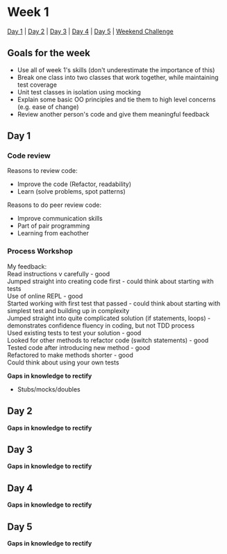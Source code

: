 # Week 1

[Day 1](#day-1) | [Day 2](#day-2) | [Day 3](#day-3) | [Day 4](#day-4) | [Day 5](#day-5) | [Weekend Challenge](#weekend-challenge)

## Goals for the week

- Use all of week 1's skills (don't underestimate the importance of this)
- Break one class into two classes that work together, while maintaining test coverage
- Unit test classes in isolation using mocking
- Explain some basic OO principles and tie them to high level concerns (e.g. ease of change)
- Review another person's code and give them meaningful feedback

## Day 1

### Code review

Reasons to review code:
- Improve the code (Refactor, readability)
- Learn (solve problems, spot patterns)

Reasons to do peer review code:
- Improve communication skills
- Part of pair programming
- Learning from eachother

### Process Workshop

My feedback:  
Read instructions v carefully - good  
Jumped straight into creating code first - could think about starting with tests  
Use of online REPL - good  
Started working with first test that passed - could think about starting with simplest test and building up in complexity  
Jumped straight into quite complicated solution (if statements, loops) - demonstrates confidence fluency in coding, but not TDD process  
Used existing tests to test your solution - good  
Looked for other methods to refactor code (switch statements) - good  
Tested code after introducing new method - good  
Refactored to make methods shorter - good  
Could think about using your own tests 

**Gaps in knowledge to rectify**
- Stubs/mocks/doubles

## Day 2

**Gaps in knowledge to rectify**


## Day 3

**Gaps in knowledge to rectify**

## Day 4

**Gaps in knowledge to rectify**

## Day 5

**Gaps in knowledge to rectify**
